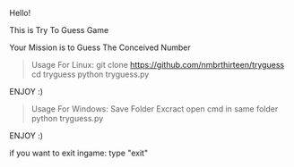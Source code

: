 Hello!

This is Try To Guess Game

Your Mission is to Guess The Conceived Number

> Usage For Linux:
  git clone https://github.com/nmbrthirteen/tryguess
  cd tryguess
  python tryguess.py
  
  ENJOY  :)
    
> Usage For Windows:
  Save Folder
  Excract
  open cmd in same folder
  python tryguess.py
  
  ENJOY  :)
  
if you want to exit ingame:
  type "exit"
